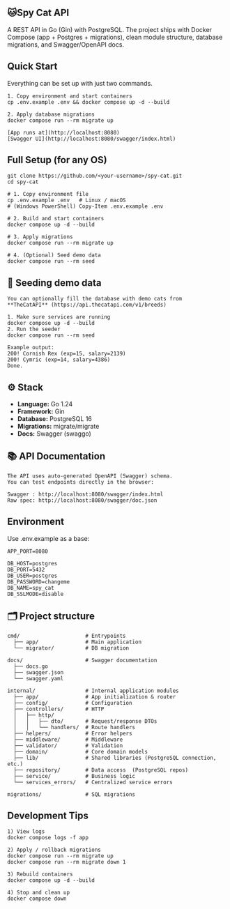 ## 🐱Spy Cat API

A REST API in Go (Gin) with PostgreSQL.
The project ships with Docker Compose (app + Postgres + migrations),
clean module structure, database migrations, and Swagger/OpenAPI docs.

## Quick Start
Everything can be set up with just two commands.

``` text
1. Copy environment and start containers
cp .env.example .env && docker compose up -d --build

2. Apply database migrations
docker compose run --rm migrate up

[App runs at](http://localhost:8080)
[Swagger UI](http://localhost:8080/swagger/index.html)
```
## Full Setup (for any OS)
```text
git clone https://github.com/<your-username>/spy-cat.git
cd spy-cat

# 1. Copy environment file
cp .env.example .env   # Linux / macOS
# (Windows PowerShell) Copy-Item .env.example .env

# 2. Build and start containers
docker compose up -d --build

# 3. Apply migrations
docker compose run --rm migrate up

# 4. (Optional) Seed demo data
docker compose run --rm seed
```
## 🐾 Seeding demo data
``` text
You can optionally fill the database with demo cats from
**TheCatAPI** (https://api.thecatapi.com/v1/breeds)

1. Make sure services are running
docker compose up -d --build
2. Run the seeder
docker compose run --rm seed

Example output:
200! Cornish Rex (exp=15, salary=2139)
200! Cymric (exp=14, salary=4386)
Done.
```

## ⚙️ Stack
* **Language:** Go 1.24
* **Framework:** Gin
* **Database:** PostgreSQL 16
* **Migrations:** migrate/migrate
* **Docs:** Swagger (swaggo)

## 📚 API Documentation

```text
The API uses auto-generated OpenAPI (Swagger) schema.
You can test endpoints directly in the browser:

Swagger : http://localhost:8080/swagger/index.html
Raw spec: http://localhost:8080/swagger/doc.json
```

## Environment
Use .env.example as a base:

```text
APP_PORT=8080

DB_HOST=postgres
DB_PORT=5432
DB_USER=postgres
DB_PASSWORD=changeme
DB_NAME=spy_cat
DB_SSLMODE=disable
```
## 🗂 Project structure

``` text
cmd/                     # Entrypoints
  ├── app/               # Main application
  └── migrator/          # DB migration

docs/                    # Swagger documentation
  ├── docs.go
  ├── swagger.json
  └── swagger.yaml

internal/                # Internal application modules
  ├── app/               # App initialization & router
  ├── config/            # Configuration
  ├── controllers/       # HTTP
  │   ├── http/
  │   │   ├── dto/       # Request/response DTOs
  │   │   └── handlers/  # Route handlers
  ├── helpers/           # Error helpers
  ├── middleware/        # Middleware
  ├── validator/         # Validation
  ├── domain/            # Core domain models
  ├── lib/               # Shared libraries (PostgreSQL connection, etc.)
  ├── repository/        # Data access  (PostgreSQL repos)
  ├── service/           # Business logic
  └── services_errors/   # Centralized service errors

migrations/              # SQL migrations
```

## Development Tips
``` text
1) View logs
docker compose logs -f app

2) Apply / rollback migrations
docker compose run --rm migrate up
docker compose run --rm migrate down 1

3) Rebuild containers
docker compose up -d --build

4) Stop and clean up
docker compose down
```